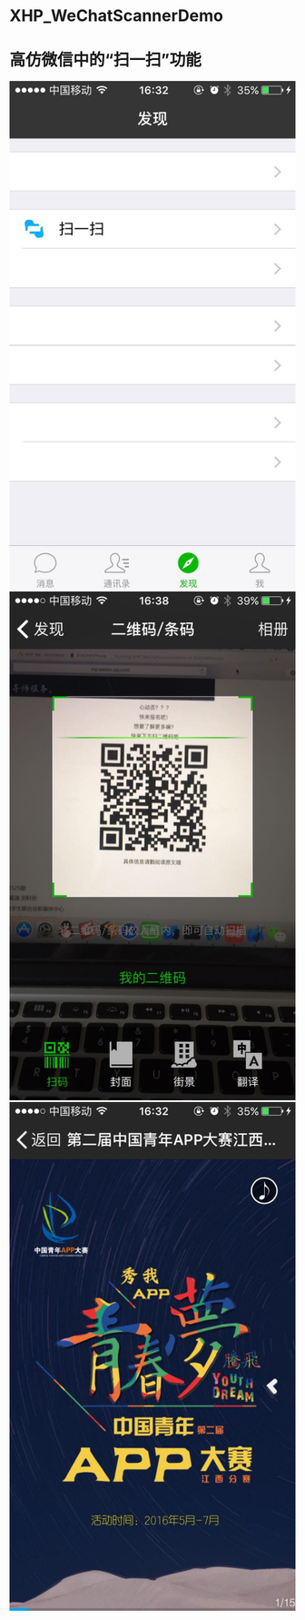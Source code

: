 # XHP_WeChatScannerDemo
# 高仿微信中的“扫一扫”功能

![image](https://github.com/ResearchLove/XHP_WeChatScannerDemo/blob/master/XHP_WeChatScannerDemo/Resources/Images/scanner01.jpeg)
![image](https://github.com/ResearchLove/XHP_WeChatScannerDemo/blob/master/XHP_WeChatScannerDemo/Resources/Images/scanner02.jpeg)
![image](https://github.com/ResearchLove/XHP_WeChatScannerDemo/blob/master/XHP_WeChatScannerDemo/Resources/Images/scanner03.jpeg)
